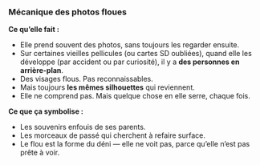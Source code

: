 ### **Mécanique des photos floues**

**Ce qu’elle fait :**
- Elle prend souvent des photos, sans toujours les regarder ensuite.
- Sur certaines vieilles pellicules (ou cartes SD oubliées), quand elle les développe (par accident ou par curiosité), il y a **des personnes en arrière-plan**.
- Des visages flous. Pas reconnaissables.
- Mais toujours **les mêmes silhouettes** qui reviennent.
- Elle ne comprend pas. Mais quelque chose en elle serre, chaque fois.

**Ce que ça symbolise :**
- Les souvenirs enfouis de ses parents.
- Les morceaux de passé qui cherchent à refaire surface.
- Le flou est la forme du déni — elle ne voit pas, parce qu’elle n’est pas prête à voir.
